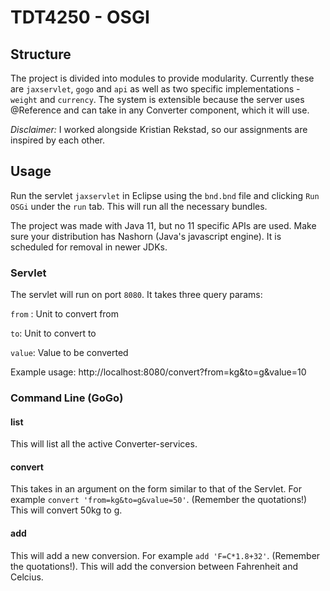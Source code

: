 # TDT4250 - OSGI

## Structure

The project is divided into modules to provide modularity. Currently these are `jaxservlet`, `gogo` and `api` as well as two specific implementations - `weight` and `currency`. The system is extensible because the server uses @Reference and can take in any Converter component, which it will use.

_Disclaimer:_ I worked alongside Kristian Rekstad, so our assignments are inspired by each other.

## Usage

Run the servlet `jaxservlet` in Eclipse using the `bnd.bnd` file and clicking `Run OSGi` under the `run` tab. This will run all the necessary bundles.

The project was made with Java 11, but no 11 specific APIs are used. Make sure your distribution has Nashorn (Java's javascript engine). It is scheduled for removal in newer JDKs.

### Servlet

The servlet will run on port `8080`.
It takes three query params:

`from` : Unit to convert from

`to`: Unit to convert to

`value`: Value to be converted

Example usage:
http://localhost:8080/convert?from=kg&to=g&value=10

### Command Line (GoGo)

#### list

This will list all the active Converter-services.

#### convert

This takes in an argument on the form similar to that of the Servlet. For example `convert 'from=kg&to=g&value=50'`. (Remember the quotations!) This will convert 50kg to g.

#### add

This will add a new conversion. For example `add 'F=C*1.8+32'`. (Remember the quotations!). This will add the conversion between Fahrenheit and Celcius.
